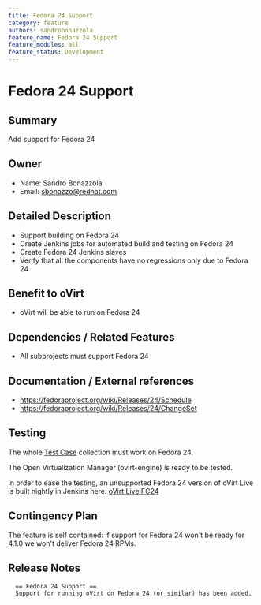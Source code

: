 ```yaml
---
title: Fedora 24 Support
category: feature
authors: sandrobonazzola
feature_name: Fedora 24 Support
feature_modules: all
feature_status: Development
---
```


# Fedora 24 Support

## Summary

Add support for Fedora 24

## Owner

*   Name: Sandro Bonazzola
*   Email: <sbonazzo@redhat.com>

## Detailed Description

*   Support building on Fedora 24
*   Create Jenkins jobs for automated build and testing on Fedora 24
*   Create Fedora 24 Jenkins slaves
*   Verify that all the components have no regressions only due to Fedora 24

## Benefit to oVirt

*   oVirt will be able to run on Fedora 24

## Dependencies / Related Features

*   All subprojects must support Fedora 24

## Documentation / External references

*   <https://fedoraproject.org/wiki/Releases/24/Schedule>
*   <https://fedoraproject.org/wiki/Releases/24/ChangeSet>

## Testing

The whole [Test Case](http://www.ovirt.org/develop/infra/testing/test-cases/) collection must work on Fedora 24.

The Open Virtualization Manager (ovirt-engine) is ready to be tested.

In order to ease the testing, an unsupported Fedora 24 version of oVirt Live is built nightly in
Jenkins here: [oVirt Live FC24](http://jenkins.ovirt.org/job/ovirt-live_master_create-iso-fc24-x86_64/)

## Contingency Plan

The feature is self contained: if support for Fedora 24 won't be ready for 4.1.0 we won't deliver Fedora 24 RPMs.

## Release Notes

      == Fedora 24 Support ==
      Support for running oVirt on Fedora 24 (or similar) has been added.
